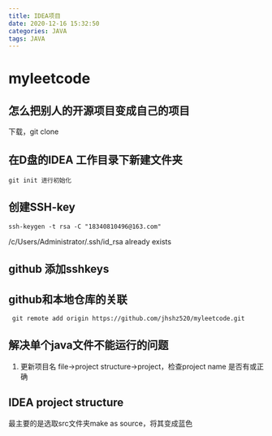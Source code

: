 ```yaml
---
title: IDEA项目
date: 2020-12-16 15:32:50
categories: JAVA
tags: JAVA
---
```

# myleetcode

## 怎么把别人的开源项目变成自己的项目

下载，git clone

## 在D盘的IDEA 工作目录下新建文件夹
```
git init 进行初始化
```
## 创建SSH-key
```
ssh-keygen -t rsa -C "18340810496@163.com"
```

/c/Users/Administrator/.ssh/id_rsa already exists

## github 添加sshkeys

## github和本地仓库的关联

```
 git remote add origin https://github.com/jhshz520/myleetcode.git
```

## 解决单个java文件不能运行的问题
1. 更新项目名 file->project structure->project，检查project name 是否有或正确


## IDEA project structure

最主要的是选取src文件夹make as source，将其变成蓝色